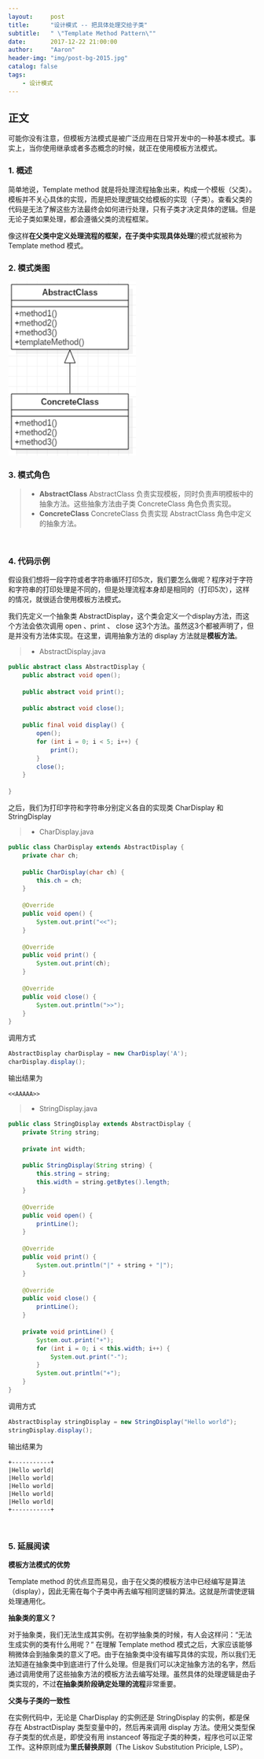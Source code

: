 ```yaml
---
layout:     post
title:      "设计模式 -- 把具体处理交给子类"
subtitle:   " \"Template Method Pattern\""
date:       2017-12-22 21:00:00
author:     "Aaron"
header-img: "img/post-bg-2015.jpg"
catalog: false
tags:
    - 设计模式
---
```


## 正文

可能你没有注意，但模板方法模式是被广泛应用在日常开发中的一种基本模式。事实上，当你使用继承或者多态概念的时候，就正在使用模板方法模式。

### 1. 概述
简单地说，Template method 就是将处理流程抽象出来，构成一个模板（父类）。模板并不关心具体的实现，而是把处理逻辑交给模板的实现（子类）。查看父类的代码是无法了解这些方法最终会如何进行处理，只有子类才决定具体的逻辑。但是无论子类如果处理，都会遵循父类的流程框架。

像这样**在父类中定义处理流程的框架，在子类中实现具体处理**的模式就被称为 Template method 模式。
<br />

### 2. 模式类图

<img class="shadow" src="/img/in-post/templatepattern/template-1.png" width="260">
<br />

### 3. 模式角色

> * **AbstractClass** AbstractClass 负责实现模板，同时负责声明模板中的抽象方法。这些抽象方法由子类 ConcreteClass 角色负责实现。
> * **ConcreteClass** ConcreteClass 负责实现 AbstractClass 角色中定义的抽象方法。
<br />

### 4. 代码示例

假设我们想将一段字符或者字符串循环打印5次，我们要怎么做呢？程序对于字符和字符串的打印处理是不同的，但是处理流程本身却是相同的（打印5次），这样的情况，就很适合使用模板方法模式。

我们先定义一个抽象类 AbstractDisplay，这个类会定义一个display方法，而这个方法会依次调用 open 、print 、 close 这3个方法。虽然这3个都被声明了，但是并没有方法体实现。在这里，调用抽象方法的 display 方法就是**模板方法**。

> * AbstractDisplay.java

```java
public abstract class AbstractDisplay {
    public abstract void open();

    public abstract void print();

    public abstract void close();

    public final void display() {
        open();
        for (int i = 0; i < 5; i++) {
            print();
        }
        close();
    }

}
```

之后，我们为打印字符和字符串分别定义各自的实现类 CharDisplay 和 StringDisplay

> * CharDisplay.java


```java
public class CharDisplay extends AbstractDisplay {
    private char ch;

    public CharDisplay(char ch) {
        this.ch = ch;
    }

    @Override
    public void open() {
        System.out.print("<<");
    }

    @Override
    public void print() {
        System.out.print(ch);
    }

    @Override
    public void close() {
        System.out.println(">>");
    }
}
```
调用方式
```java
AbstractDisplay charDisplay = new CharDisplay('A');
charDisplay.display();
```

输出结果为
```
<<AAAAA>>
```

> * StringDisplay.java

```java
public class StringDisplay extends AbstractDisplay {
    private String string;

    private int width;

    public StringDisplay(String string) {
        this.string = string;
        this.width = string.getBytes().length;
    }

    @Override
    public void open() {
        printLine();
    }

    @Override
    public void print() {
        System.out.println("|" + string + "|");
    }

    @Override
    public void close() {
        printLine();
    }

    private void printLine() {
        System.out.print("+");
        for (int i = 0; i < this.width; i++) {
            System.out.print("-");
        }
        System.out.println("+");
    }
}
```
调用方式
```java
AbstractDisplay stringDisplay = new StringDisplay("Hello world");
stringDisplay.display();
```

输出结果为
```
+-----------+
|Hello world|
|Hello world|
|Hello world|
|Hello world|
|Hello world|
+-----------+
```
<br />


### 5. 延展阅读

**模板方法模式的优势**

Template method 的优点显而易见，由于在父类的模板方法中已经编写是算法（display），因此无需在每个子类中再去编写相同逻辑的算法。这就是所谓使逻辑处理通用化。

**抽象类的意义？**

对于抽象类，我们无法生成其实例。在初学抽象类的时候，有人会这样问：“无法生成实例的类有什么用呢？” 在理解 Template method 模式之后，大家应该能够稍微体会到抽象类的意义了吧。由于在抽象类中没有编写具体的实现，所以我们无法知道在抽象类中到底进行了什么处理。但是我们可以决定抽象方法的名字，然后通过调用使用了这些抽象方法的模板方法去编写处理。虽然具体的处理逻辑是由子类实现的，不过**在抽象类阶段确定处理的流程**非常重要。

**父类与子类的一致性**

在实例代码中，无论是 CharDisplay 的实例还是 StringDisplay 的实例，都是保存在 AbstractDisplay 类型变量中的，然后再来调用 display 方法。使用父类型保存子类型的优点是，即使没有用 instanceof 等指定子类的种类，程序也可以正常工作。这种原则成为**里氏替换原则**（The Liskov Substitution Priciple, LSP）。

<br />